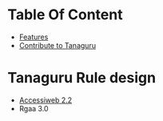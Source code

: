 # Table Of Content
* [Features](https://github.com/Tanaguru/Tanaguru/wiki#features)
* [Contribute to Tanaguru](https://github.com/Tanaguru/Tanaguru/wiki#contribute-to-tanaguru-using-git-and-github)
# Tanaguru Rule design
* [Accessiweb 2.2](https://github.com/Tanaguru/Tanaguru-rules-AccessiWeb-2.2-doc/wiki)
* Rgaa 3.0
